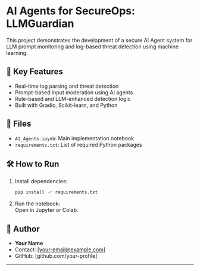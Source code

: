 # AI Agents for SecureOps: LLMGuardian

This project demonstrates the development of a secure AI Agent system for LLM prompt monitoring and log-based threat detection using machine learning.

## 🚀 Key Features
- Real-time log parsing and threat detection
- Prompt-based input moderation using AI agents
- Rule-based and LLM-enhanced detection logic
- Built with Gradio, Scikit-learn, and Python

## 📂 Files
- `AI_Agents.ipynb`: Main implementation notebook
- `requirements.txt`: List of required Python packages

## 🛠 How to Run
1. Install dependencies:  
   ```bash
   pip install -r requirements.txt
   ```
2. Run the notebook:  
   Open in Jupyter or Colab.

## 📌 Author
- **Your Name**
- Contact: [your-email@example.com]
- GitHub: [github.com/your-profile]

---

